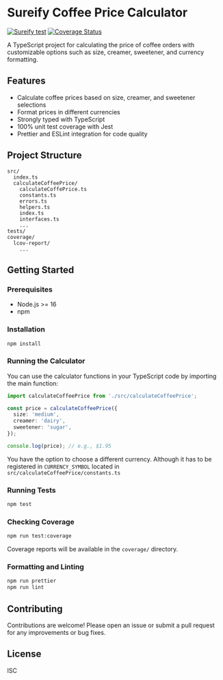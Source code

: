 # Sureify Coffee Price Calculator

[![Sureify test](https://github.com/gabrielkrneiro/sureify-test/actions/workflows/codeql.yml/badge.svg)](https://github.com/gabrielkrneiro/sureify-test/actions/workflows/codeql.yml)
[![Coverage Status](https://gabrielkrneiro.github.io/sureify-test/badges/badges.svg)](https://gabrielkrneiro.github.io/sureify-test/badges/badges.svg)

A TypeScript project for calculating the price of coffee orders with customizable options such as size, creamer, sweetener, and currency formatting.

## Features

- Calculate coffee prices based on size, creamer, and sweetener selections
- Format prices in different currencies
- Strongly typed with TypeScript
- 100% unit test coverage with Jest
- Prettier and ESLint integration for code quality

## Project Structure

```
src/
  index.ts
  calculateCoffeePrice/
    calculateCoffePrice.ts
    constants.ts
    errors.ts
    helpers.ts
    index.ts
    interfaces.ts
    ...
tests/
coverage/
  lcov-report/
    ...
```

## Getting Started

### Prerequisites

- Node.js >= 16
- npm

### Installation

```sh
npm install
```

### Running the Calculator

You can use the calculator functions in your TypeScript code by importing the main function:

```ts
import calculateCoffeePrice from './src/calculateCoffeePrice';

const price = calculateCoffeePrice({
  size: 'medium',
  creamer: 'dairy',
  sweetener: 'sugar',
});

console.log(price); // e.g., $1.95
```

You have the option to choose a different currency. Although it has to be registered in `CURRENCY_SYMBOL` located in `src/calculateCoffeePrice/constants.ts`

### Running Tests

```sh
npm test
```

### Checking Coverage

```sh
npm run test:coverage
```

Coverage reports will be available in the `coverage/` directory.

### Formatting and Linting

```sh
npm run prettier
npm run lint
```

## Contributing

Contributions are welcome! Please open an issue or submit a pull request for any improvements or bug fixes.

## License

ISC
